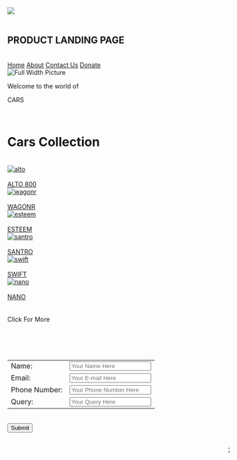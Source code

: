 <!DOCTYPE html>

<head>
    <title>
        TASK 2: LANDING PAGE
    </title>
    <link rel="stylesheet" href="style.css">
    <script src="script.js"></script>
</head>
        <div class="navbar-mainsocials">
            <a href="https://www.linkedin.com/in/snehal shirkande-here/">
                <img class="navbar-n"
                    src="https://www.linkedin.com/in/snehal-shirkande-7b169b360?utm_source=share&utm_campaign=share_via&utm_content=profile&utm_medium=android_app
                    alt="linkedin">
            </a>
        </div>
    </nav>
    <div class="main-outer">
        <nav class="secnav">
            <div class="titlemsa">
                <br>
                <h1>PRODUCT LANDING PAGE</h1>
                <br>
            </div>
            <div class="linnk">
                <a href="#">Home</a>
                <a href="#">About</a>
                <a href="#">Contact Us</a>
                <a href="#">Donate</a>
            </div>
        </nav>
        <div class="image-container">
            <img src="https://polish-automotiveindustry.com/wp-content/uploads/2022/02/most-expensive-car.jpg"
                alt="Full Width Picture">
            <div class="text-overlay">
                <p>Welcome to the world of</p>
                <p>CARS</p>
            </div>
        </div>
        <br>
        <p class="titlemsa">
        <h1>Cars Collection</h1>
        </p>
        <br>
        <div class="grid" id="griid">
            <div class="box"><a href="https://en.wikipedia.org/wiki/Maruti_Suzuki_Alto"><img class="crs"
                        src="data/alto.jpg" alt="alto">
                    <div class="tover"><br>ALTO 800</div>
                </a></div>
            <div class="box"><a href="https://en.wikipedia.org/wiki/Maruti_Suzuki_Wagon_R"><img class="crs"
                        src="data/wagonr.jpg" alt="wagonr">
                    <div class="tover"><br>WAGONR</div>
                </a></div>
            <div class="box"><a href="https://sco.wikipedia.org/wiki/Suzuki_Esteem"><img class="crs"
                        src="data/esteem.jpg" alt="esteem">
                    <div class="tover"><br>ESTEEM</div>
                </a></div>
            <div class="box"><a href="https://en.wikipedia.org/wiki/Hyundai_Santro"><img class="crs"
                        src="data/santro.jpg" alt="santro">
                    <div class="tover"><br>SANTRO</div>
                </a></div>
            <div class="box"><a href="https://en.wikipedia.org/wiki/Suzuki_Swift"><img class="crs" src="data/swift.jpg"
                        alt="swift">
                    <div class="tover"><br>SWIFT</div>
                </a></div>
            <div class="box"><a href="https://en.wikipedia.org/wiki/Tata_Nano"><img class="crs" src="data/nano.jpg"
                        alt="nano">
                    <div class="tover"><br>NANO</div>
                </a></div>
        </div>
        <br><br>
        <div class="click-more" onclick="expandGrid()">Click For More</div>
        <br><br>
    <div class="contact">
        <div class="pt1">
                <form>
                    <br>
                    <table>
                    <tr>
                        <td>Name:</td>
                        <td><input type="text" id="name" name="name"  placeholder="Your Name Here"></td>
                    </tr>
                    <br>
                    <tr>
                        <td>Email:</td>
                        <td><input type="text" id="mail" name="name" placeholder="Your E-mail Here" ></td>
                    </tr>
                    <tr>
                        <td>Phone Number:</td>
                        <td><input type="text" id="web" name="name" placeholder="Your Phone Number Here"></td>
                    </tr>
                    <tr>
                        <td>Query:</td>
                        <td><input type="text" id="link" name="name" placeholder="Your Query Here" ></td>
                    </tr>
                    </table>
                    <br>
                        <div class="boton">
                            <button class="button-boton" type="button" onclick="sub()">Submit</button>
                    </div>
                </form>
            </div>
        <div class="pt2">
            <img src="data/carrr.jpg" alt="">
        </div>
    </div>
    <br>
    <marquee>2025@ Snehal Shirkande ALL Rights Reserved</marquee>
</div>
</body>

</html>